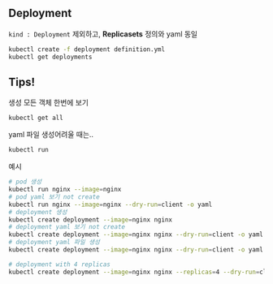 ## Deployment

`kind : Deployment` 제외하고, **Replicasets** 정의와 yaml 동일 

```bash
kubectl create -f deployment definition.yml
kubectl get deployments
```


## Tips!

생성 모든 객체 한번에 보기
```bash
kubectl get all
```

yaml 파일 생성어려울 때는..
```bash
kubectl run 
```

예시
```bash
# pod 생성
kubectl run nginx --image=nginx
# pod yaml 보기 not create
kubectl run nginx --image=nginx --dry-run=client -o yaml
# deployment 생성
kubectl create deployment --image=nginx nginx
# deployment yaml 보기 not create
kubectl create deployment --image=nginx nginx --dry-run=client -o yaml
# deployment yaml 파일 생성
kubectl create deployment --image=nginx nginx --dry-run=client -o yaml > nginx-deployment.yaml

# deployment with 4 replicas
kubectl create deployment --image=nginx nginx --replicas=4 --dry-run=client -o yaml > nginx-deployment.yaml
```
